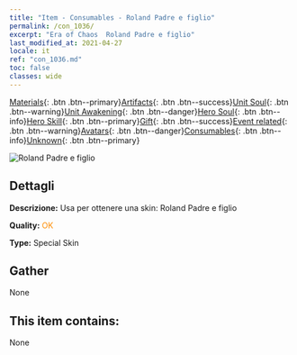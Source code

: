 ```yaml
---
title: "Item - Consumables - Roland Padre e figlio"
permalink: /con_1036/
excerpt: "Era of Chaos  Roland Padre e figlio"
last_modified_at: 2021-04-27
locale: it
ref: "con_1036.md"
toc: false
classes: wide
---
```

 [Materials](/ItemsIT/){: .btn .btn--primary}[Artifacts](/ItemsIT/Artifacts/){: .btn .btn--success}[Unit Soul](/ItemsIT/UnitSoul/){: .btn .btn--warning}[Unit Awakening](/ItemsIT/UnitAwakening/){: .btn .btn--danger}[Hero Soul](/ItemsIT/HeroSoul/){: .btn .btn--info}[Hero Skill](/ItemsIT/HeroSkill/){: .btn .btn--primary}[Gift](/ItemsIT/Gift/){: .btn .btn--success}[Event related](/ItemsIT/Events/){: .btn .btn--warning}[Avatars](/ItemsIT/Avatars/){: .btn .btn--danger}[Consumables](/ItemsIT/Consumables/){: .btn .btn--info}[Unknown](/ItemsIT/Unknown/){: .btn .btn--primary}

 ![Roland Padre e figlio](/images/h/h_Roland9.jpg)

## Dettagli
 **Descrizione:** Usa per ottenere una skin: Roland Padre e figlio

 **Quality:** <span style="color: #FF8C00">OK</span>

 **Type:** Special Skin

## Gather

  None

## This item contains:

  None

